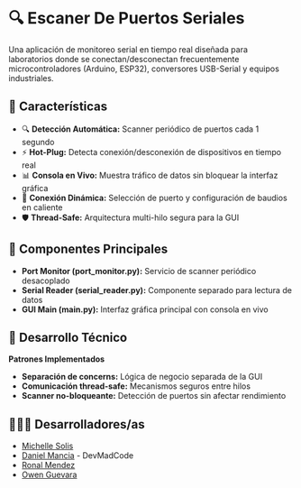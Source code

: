# 🔍 Escaner De Puertos Seriales

Una aplicación de monitoreo serial en tiempo real diseñada para laboratorios donde se conectan/desconectan frecuentemente microcontroladores (Arduino, ESP32), conversores USB-Serial y equipos industriales.

## 🚀 Características
- 🔍 **Detección Automática:** Scanner periódico de puertos cada 1 segundo
- ⚡ **Hot-Plug:** Detecta conexión/desconexión de dispositivos en tiempo real
- 📊 **Consola en Vivo:** Muestra tráfico de datos sin bloquear la interfaz gráfica
- 🔧 **Conexión Dinámica:** Selección de puerto y configuración de baudios en caliente
- 🛡️ **Thread-Safe:** Arquitectura multi-hilo segura para la GUI
  
## 🎯 Componentes Principales

- **Port Monitor (port_monitor.py):** Servicio de scanner periódico desacoplado
- **Serial Reader (serial_reader.py):** Componente separado para lectura de datos
- **GUI Main (main.py):** Interfaz gráfica principal con consola en vivo


## 🔧 Desarrollo Técnico
**Patrones Implementados**

- **Separación de concerns:** Lógica de negocio separada de la GUI
- **Comunicación thread-safe:** Mecanismos seguros entre hilos
- **Scanner no-bloqueante:** Detección de puertos sin afectar rendimiento

## 👨🏽‍💻 Desarrolladores/as

- [Michelle Solis](https://github.com/misol2281)
- [Daniel Mancia](https://github.com/Daniel-Mancia22) - DevMadCode
- [Ronal Mendez](https://github.com/mrsMendez)
- [Owen Guevara](https://github.com/)
  
